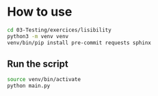 # How to use

```bash
cd 03-Testing/exercices/lisibility
python3 -m venv venv
venv/bin/pip install pre-commit requests sphinx
```

## Run the script
```bash
source venv/bin/activate
python main.py
```
